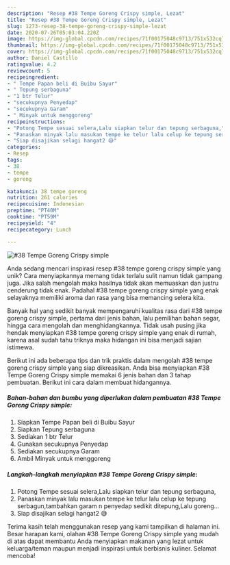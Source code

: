 ```yaml
---
description: "Resep #38 Tempe Goreng Crispy simple, Lezat"
title: "Resep #38 Tempe Goreng Crispy simple, Lezat"
slug: 1273-resep-38-tempe-goreng-crispy-simple-lezat
date: 2020-07-26T05:03:04.220Z
image: https://img-global.cpcdn.com/recipes/71f00175048c9713/751x532cq70/38-tempe-goreng-crispy-simple-foto-resep-utama.jpg
thumbnail: https://img-global.cpcdn.com/recipes/71f00175048c9713/751x532cq70/38-tempe-goreng-crispy-simple-foto-resep-utama.jpg
cover: https://img-global.cpcdn.com/recipes/71f00175048c9713/751x532cq70/38-tempe-goreng-crispy-simple-foto-resep-utama.jpg
author: Daniel Castillo
ratingvalue: 4.2
reviewcount: 5
recipeingredient:
- " Tempe Papan beli di Buibu Sayur"
- " Tepung serbaguna"
- "1 btr Telur"
- "secukupnya Penyedap"
- "secukupnya Garam"
- " Minyak untuk menggoreng"
recipeinstructions:
- "Potong Tempe sesuai selera,Lalu siapkan telur dan tepung serbaguna,"
- "Panaskan minyak lalu masukan tempe ke telur lalu celup ke tepung serbagun,tambahkan garam n penyedap sedikit ditepung,Lalu goreng..."
- "Siap disajikan selagi hangat2 😅"
categories:
- Resep
tags:
- 38
- tempe
- goreng

katakunci: 38 tempe goreng 
nutrition: 261 calories
recipecuisine: Indonesian
preptime: "PT40M"
cooktime: "PT59M"
recipeyield: "4"
recipecategory: Lunch

---
```



![#38 Tempe Goreng Crispy simple](https://img-global.cpcdn.com/recipes/71f00175048c9713/751x532cq70/38-tempe-goreng-crispy-simple-foto-resep-utama.jpg)

Anda sedang mencari inspirasi resep #38 tempe goreng crispy simple yang unik? Cara menyiapkannya memang tidak terlalu sulit namun tidak gampang juga. Jika salah mengolah maka hasilnya tidak akan memuaskan dan justru cenderung tidak enak. Padahal #38 tempe goreng crispy simple yang enak selayaknya memiliki aroma dan rasa yang bisa memancing selera kita.

Banyak hal yang sedikit banyak mempengaruhi kualitas rasa dari #38 tempe goreng crispy simple, pertama dari jenis bahan, lalu pemilihan bahan segar, hingga cara mengolah dan menghidangkannya. Tidak usah pusing jika hendak menyiapkan #38 tempe goreng crispy simple yang enak di rumah, karena asal sudah tahu triknya maka hidangan ini bisa menjadi sajian istimewa.




Berikut ini ada beberapa tips dan trik praktis dalam mengolah #38 tempe goreng crispy simple yang siap dikreasikan. Anda bisa menyiapkan #38 Tempe Goreng Crispy simple memakai 6 jenis bahan dan 3 tahap pembuatan. Berikut ini cara dalam membuat hidangannya.

<!--inarticleads1-->

##### Bahan-bahan dan bumbu yang diperlukan dalam pembuatan #38 Tempe Goreng Crispy simple:

1. Siapkan  Tempe Papan beli di Buibu Sayur
1. Siapkan  Tepung serbaguna
1. Sediakan 1 btr Telur
1. Gunakan secukupnya Penyedap
1. Sediakan secukupnya Garam
1. Ambil  Minyak untuk menggoreng




<!--inarticleads2-->

##### Langkah-langkah menyiapkan #38 Tempe Goreng Crispy simple:

1. Potong Tempe sesuai selera,Lalu siapkan telur dan tepung serbaguna,
1. Panaskan minyak lalu masukan tempe ke telur lalu celup ke tepung serbagun,tambahkan garam n penyedap sedikit ditepung,Lalu goreng...
1. Siap disajikan selagi hangat2 😅




Terima kasih telah menggunakan resep yang kami tampilkan di halaman ini. Besar harapan kami, olahan #38 Tempe Goreng Crispy simple yang mudah di atas dapat membantu Anda menyiapkan makanan yang lezat untuk keluarga/teman maupun menjadi inspirasi untuk berbisnis kuliner. Selamat mencoba!
